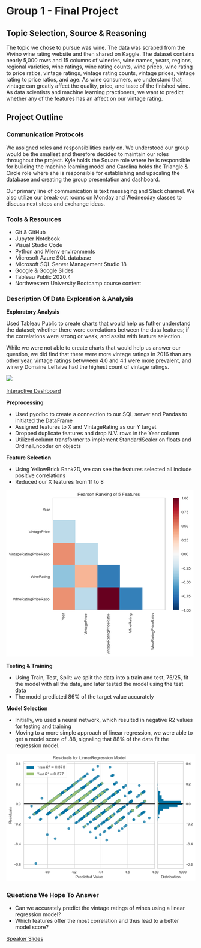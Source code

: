 # Group 1 - Final Project

## Topic Selection, Source & Reasoning

The topic we chose to pursue was wine. The data was scraped from the Vivino wine rating website and then shared on Kaggle. The dataset contains nearly 5,000 rows and 15 columns of wineries, wine names, years, regions, regional varieties, wine ratings, wine rating counts, wine prices, wine rating to price ratios, vintage ratings, vintage rating counts, vintage prices, vintage rating to price ratios, and age. As wine consumers, we understand that vintage can greatly affect the quality, price, and taste of the finished wine. As data scientists and machine learning practioners, we want to predict whether any of the features has an affect on our vintage rating. 

## Project Outline

### Communication Protocols

We assigned roles and responsibilities early on. We understood our group would be the smallest and therefore decided to maintain our roles throughout the project. Kyle holds the Square role where he is responsible for building the machine learning model and Carolina holds the Triangle & Circle role where she is responsible for establishing and upscaling the database and creating the group presentation and dashboard.  

Our primary line of communication is text messaging and Slack channel. We also utilize our break-out rooms on Monday and Wednesday classes to discuss next steps and exchange ideas.

### Tools & Resources

- Git & GitHub
- Jupyter Notebook
- Visual Studio Code
- Python and Mlenv environments
- Microsoft Azure SQL database
- Microsoft SQL Server Management Studio 18
- Google & Google Slides
- Tableau Public 2020.4
- Northwestern University Bootcamp course content


### Description Of Data Exploration & Analysis

**Exploratory Analysis**

Used Tableau Public to create charts that would help us futher understand the dataset; whether there were correlations between the data features; if the correlations were strong or weak; and assist with feature selection.

While we were not able to create charts that would help us answer our question, we did find that there were more vintage ratings in 2016 than any other year, vintage ratings betwween 4.0 and 4.1 were more prevalent, and winery Domaine Leflaive had the highest count of vintage ratings.

<div class='tableauPlaceholder' id='viz1613967823797' style='position: relative'><noscript><a href='#'><img alt=' ' src='https:&#47;&#47;public.tableau.com&#47;static&#47;images&#47;Gr&#47;Group1_Final&#47;Story1&#47;1_rss.png' style='border: none' /></a></noscript><object class='tableauViz'  style='display:none;'><param name='host_url' value='https%3A%2F%2Fpublic.tableau.com%2F' /> <param name='embed_code_version' value='3' /> <param name='site_root' value='' /><param name='name' value='Group1_Final&#47;Story1' /><param name='tabs' value='no' /><param name='toolbar' value='yes' /><param name='static_image' value='https:&#47;&#47;public.tableau.com&#47;static&#47;images&#47;Gr&#47;Group1_Final&#47;Story1&#47;1.png' /> <param name='animate_transition' value='yes' /><param name='display_static_image' value='yes' /><param name='display_spinner' value='yes' /><param name='display_overlay' value='yes' /><param name='display_count' value='yes' /><param name='language' value='en' /><param name='filter' value='publish=yes' /></object></div>               

[Interactive Dashboard](https://public.tableau.com/views/Group1_Final/Story1?:language=en&:display_count=y&publish=yes&:origin=viz_share_link)

**Preprocessing**
- Used pyodbc to create a connection to our SQL server and Pandas to initiated the DataFrame
- Assigned features to X and VintageRating as our Y target
- Dropped duplicate features and drop N.V. rows in the Year column
- Utilized column transformer to implement StandardScaler on floats and OrdinalEncoder on objects

**Feature Selection**
- Using YellowBrick Rank2D, we can see the features selected all include positive correlations
- Reduced our X features from 11 to 8 

![Pearson_chart](https://github.com/carolinaroca007/Group1_Final/blob/Carolina/pearson_ranking.png)

**Testing & Training**
- Using Train, Test, Split: we split the data into a train and test, 75/25, fit the model with all the data, and later tested the model using the test data
- The model predicted 86% of the target value accurately

**Model Selection**
- Initially, we used a neural network, which resulted in negative R2 values for testing and training
- Moving to a more simple approach of linear regression, we were able to get a model score of .88, signaling that 88% of the data fit the regression model. 

![Residual_chart](https://github.com/carolinaroca007/Group1_Final/blob/Carolina/Residual_model_graph.png)

### Questions We Hope To Answer

- Can we accurately predict the vintage ratings of wines using a linear regression model?
- Which features offer the most correlation and thus lead to a better model score?

[Speaker Slides](https://docs.google.com/presentation/d/e/2PACX-1vQPmKY26O4CQ9BzVrygJ3-PpNhL09dB32gKA-x5rtPS9l8oPRCexouum2ilnekg_CXoJAaQpU48t_go/pub?start=false&loop=true&delayms=3000)




